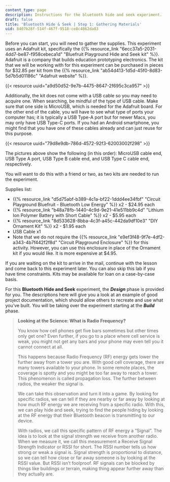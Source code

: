 ```yaml
---
content_type: page
description: Instructions for the bluetooth hide and seek experiment.
draft: false
title: 'Bluetooth Hide & Seek | Step 1: Gathering Materials'
uid: 8407b28f-514f-467f-9518-ce8c4862da83
---
```

Before you can start, you will need to gather the supplies. This experiment uses an Adafruit kit, specifically the {{% resource_link "6ecc37a5-2031-4dd7-be87-f958cebeca1d" "Bluefruit Playground Hide and Seek kit" %}}. Adafruit is a company that builds education prototyping electronics. The kit that we will be working with for this experiment can be purchased in pieces for $32.85 per kit from the {{% resource_link "ab54d413-1d5d-45f0-8d83-5d7b5d01186c" "Adafruit website" %}}. 

{{< resource uuid="a9d50d52-9e7b-4475-8647-2f695c3ca957" >}}

Additionally, the kit does not come with a USB cable so you may need to acquire one. When searching, be mindful of the type of USB cable. Make sure that one side is MicroUSB, which is needed for the Adafruit board. For the other end of the cable, you will have to see what type of ports your computer has; it is typically a USB Type-A port but for newer Macs, you may only have USB Type-C ports. If you had an Android smartphone, you might find that you have one of these cables already and can just reuse for this purpose. 

{{< resource uuid="79d8e9db-786d-4572-92f3-62003002f298" >}}

The pictures above show the following (in this order): MicroUSB cable end, USB Type A port, USB Type B cable end, and USB Type C cable end, respectively.

You will want to do this with a friend or two, as two kits are needed to run the experiment.

Supplies list: 

- {{% resource_link "d5d75abf-b389-4c1a-bf22-1ddd4ee34fbf" "Circuit Playground Bluefruit - Bluetooth Low Energy" %}} x2 - $24.95 each
- {{% resource_link "b48a78fb-1440-4c9d-9e21-41e511bb9c4d" "Lithium Ion Polymer Battery with Short Cable" %}} x2 - $5.95 each
- {{% resource_link "8d533628-8bba-4c3f-a45c-442da9df10e3" "DIY Ornament Kit" %}} x2 - $1.95 each
- USB Cable x1
- Note that we do not require the {{% resource_link "e9ef3f48-9f7e-4df2-a343-4b7f442f2f8d" "Circuit Playground Enclosure" %}} for this activity. However, you can use this enclosure in place of the Ornament kit if you would like. It is more expensive at $4.95.

If you are waiting on the kit to arrive in the mail, continue with the lesson and come back to this experiment later. You can also skip this lab if you have time constraints. Kits may be available for loan on a case-by-case basis.

For this **Bluetooth Hide and Seek** experiment, the ***Design*** phase is provided for you. The descriptions here will give you a look at an example of good project documentation, which should allow others to recreate and use what you’ve built. You will be taking over the experiment starting at the ***Build*** phase.   

> **Looking at the Science: What is Radio Frequency?** 
> 
> You know how cell phones get five bars sometimes but other times only get one? Even further, if you go to a place where cell service is weak, you might not get any bars and your phone may even tell you it cannot connect at all. 
> 
> This happens because Radio Frequency (RF) energy gets lower the further away from a tower you are. With good cell coverage, there are many towers available to your phone. In some remote places, the coverage is spotty and you might be too far away to reach a tower. This phenomenon is called propagation loss. The further between radios, the weaker the signal is. 
> 
> We can take this observation and turn it into a game. By looking for specific radios, we can tell if they are nearby or far away by looking at how much RF energy we are receiving from a specific radio. With this, we can play hide and seek, trying to find the people hiding by looking at the RF energy that their Bluetooth beacon is transmitting to our device. 
> 
> With radios, we call this specific pattern of RF energy a “Signal”. The idea is to look at the signal strength we receive from another radio. When we measure it, we call this measurement a Receive Signal Strength Indicator or RSSI for short. The RSSI number tells us how strong or weak a signal is. Signal strength is proportional to distance, so we can tell how close or far away someone is by looking at the RSSI value. But RSSI isn’t foolproof. RF signals can be blocked by things like buildings or terrain, making thing appear further away than they actually are.